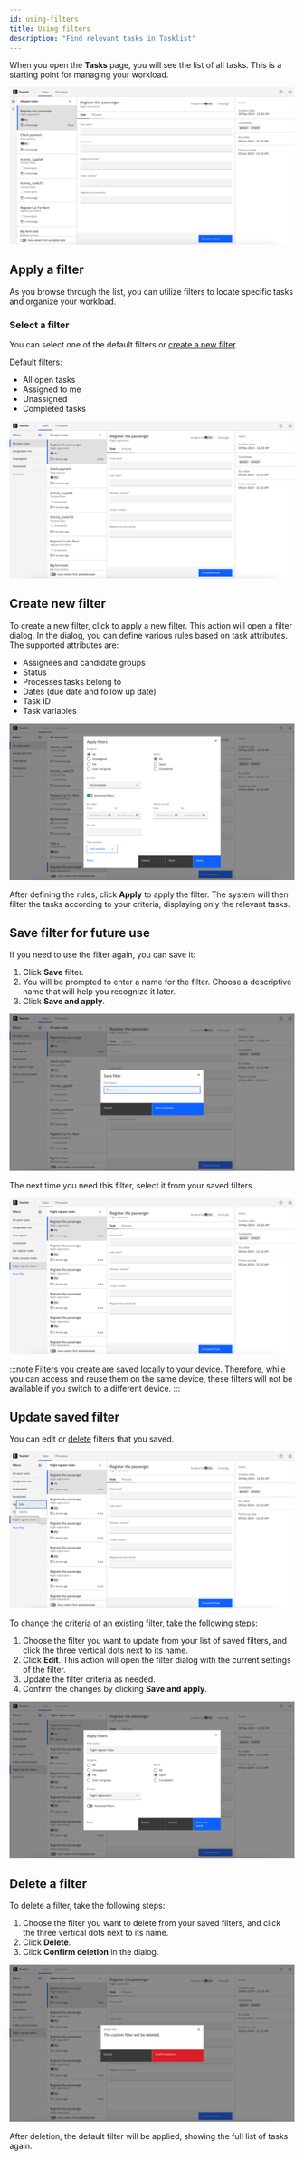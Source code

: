 ```yaml
---
id: using-filters
title: Using filters
description: "Find relevant tasks in Tasklist"
---
```


When you open the **Tasks** page, you will see the list of all tasks. This is a starting point for managing your workload.

![tasklist-all-tasks](img/task-filters/tasklist-all-tasks.jpg "All open tasks")

## Apply a filter

As you browse through the list, you can utilize filters to locate specific tasks and organize your workload.

### Select a filter

You can select one of the default filters or [create a new filter](#create-new-filter).

Default filters:

- All open tasks
- Assigned to me
- Unassigned
- Completed tasks

![tasklist-default-filters](img/task-filters/tasklist-default-filters.jpg "List of the default filters")

## Create new filter

To create a new filter, click to apply a new filter. This action will open a filter dialog.
In the dialog, you can define various rules based on task attributes. The supported attributes are:

- Assignees and candidate groups
- Status
- Processes tasks belong to
- Dates (due date and follow up date)
- Task ID
- Task variables

![tasklist-filter-dialog-with-advanced-options](img/task-filters/tasklist-filter-dialog-with-advanced-options.jpg "Available filter attributes")

After defining the rules, click **Apply** to apply the filter. The system will then filter the tasks according to your criteria, displaying only the relevant tasks.

## Save filter for future use

If you need to use the filter again, you can save it:

1. Click **Save** filter.
2. You will be prompted to enter a name for the filter. Choose a descriptive name that will help you recognize it later.
3. Click **Save and apply**.

![tasklist-save-filter-dialog](img/task-filters/tasklist-save-filter-dialog.jpg "Add a descriptive name for the filter")

The next time you need this filter, select it from your saved filters.

![tasklist-applied-filter-tasks](img/task-filters/tasklist-applied-filter-tasks.jpg "List of tasks for the applied filter")

:::note
Filters you create are saved locally to your device. Therefore, while you can access and reuse them on the same device, these filters will not be available if you switch to a different device.
:::

## Update saved filter

You can edit or [delete](#delete-a-filter) filters that you saved.

![tasklist-saved-filter-options](img/task-filters/tasklist-saved-filter-options.jpg "Saved filter options")

To change the criteria of an existing filter, take the following steps:

1. Choose the filter you want to update from your list of saved filters, and click the three vertical dots next to its name.
2. Click **Edit**. This action will open the filter dialog with the current settings of the filter.
3. Update the filter criteria as needed.
4. Confirm the changes by clicking **Save and apply**.

![tasklist-edit-filter-dialog](img/task-filters/tasklist-edit-filter-dialog.jpg "Edit filter details")

## Delete a filter

To delete a filter, take the following steps:

1. Choose the filter you want to delete from your saved filters, and click the three vertical dots next to its name.
2. Click **Delete**.
3. Click **Confirm deletion** in the dialog.

![tasklist-delete-filter-dialog](img/task-filters/tasklist-delete-filter-dialog.jpg "Confirm filter deletion")

After deletion, the default filter will be applied, showing the full list of tasks again.
